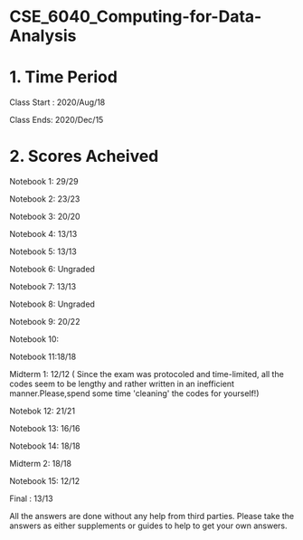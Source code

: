 # <Course Title> CSE_6040_Computing-for-Data-Analysis

# 1. Time Period
Class Start : 2020/Aug/18 

Class Ends: 2020/Dec/15

# 2. Scores Acheived 

Notebook 1: 29/29

Notebook 2: 23/23

Notebook 3: 20/20

Notebook 4: 13/13

Notebook 5: 13/13

Notebook 6: Ungraded

Notebook 7: 13/13

Notebook 8: Ungraded

Notebook 9: 20/22

Notebook 10:

Notebook 11:18/18

Midterm 1: 12/12 ( Since the exam was protocoled and time-limited, all the codes seem to be lengthy and rather written in an inefficient manner.Please,spend some time 'cleaning' the codes for yourself!)

Notebok 12: 21/21

Notebook 13: 16/16

Notebook 14: 18/18

Midterm 2: 18/18

Notebook 15: 12/12

Final : 13/13


All the answers are done  without any help from third parties. Please take the answers as either supplements or guides to help to get your own answers. 

